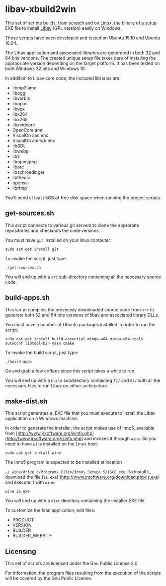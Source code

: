 libav-xbuild2win
================

This set of scripts builds, from scratch and on Linux, the binary of a setup EXE file to install [Libav](http://libav.org/) (GPL version) easily on Windows.

Those scripts have been developed and tested on Ubuntu 15.10 and Ubuntu 16.04.

The Libav application and associated libraries are generated in both 32 and 64 bits versions. The created unique setup file takes care of installing the appropriate version depending on the 
target platform. It has been tested on both Windows 32 bits and Windows 10.

In addition to Libav core code, the included libraries are:
- libmp3lame
- libogg
- libvorbis
- libopus
- libvpx
- libx264
- libx265
- libxvidcore
- OpenCore amr
- VisualOn aac enc
- VisualOn amrwb enc
- libSDL
- libwebp
- libz
- libopenjpeg
- liborc
- libschroedinger
- libtheora
- openssl
- librtmp

You'll need at least 5GB of free disk space when running the project scripts.

get-sources.sh
--------------

This script connects to various git servers to clone the approriate repositories and checkouts the code versions. 

You must have `git` installed on your linux computer:
```
sudo apt-get install git
```
To invoke the script, just type:
```
./get-sources.sh
```
You will end up with a `src` sub-directory containing all the necessary source code.

build-apps.sh
-------------

This script compiles the previously downloaded source code from `src` to generate both 32 and 64 
bits versions of libav and associated library DLLs.

You must have a number of Ubuntu packages installed in order to run the script:
```
sudo apt-get install build-essential mingw-w64 mingw-w64-tools autoconf libtool-bin yasm cmake
```
To invoke the build script, just type:
```
./build-apps
```
Go and grab a few coffees since this script takes a while to run.

You will end up with a `build` subdirectory containing `32/` and `64/` with all the necessary files to run Libav on either architecture.

make-dist.sh
------------

This script generates a .EXE file that you must execute to install the Libav application on a Windows machine.

In order to generate the installer, the script makes use of Inno5, available from
[http://www.jrsoftware.org/isinfo.php](http://www.jrsoftware.org/isinfo.php) and invokes it 
through `wine`. So you need to have `wine` installed on the Linux host:
```
sudo apt-get install wine
```
The Inno5 program is expected to be installed at location

 `~/.wine/drive_c/Program\ Files/Inno\ Setup\ 5/ISCC.exe`. To install it, download the file [`is.exe`]
 (http://www.jrsoftware.org/download.php/is.exe) and execute it with `wine`:
 ```
 wine is.exe
 ```
 
You will end up with a `dist` directory containing the installer EXE file.

To customize the final application, edit files:
- PRODUCT
- VERSION
- BUILDER
- BUILDER_WEBSITE

Licensing
---------

This set of scripts are licensed under the Gnu Public License 2.0.

For information, the program files resulting from the execution of the scripts will be covered  by the Gnu Public License.

